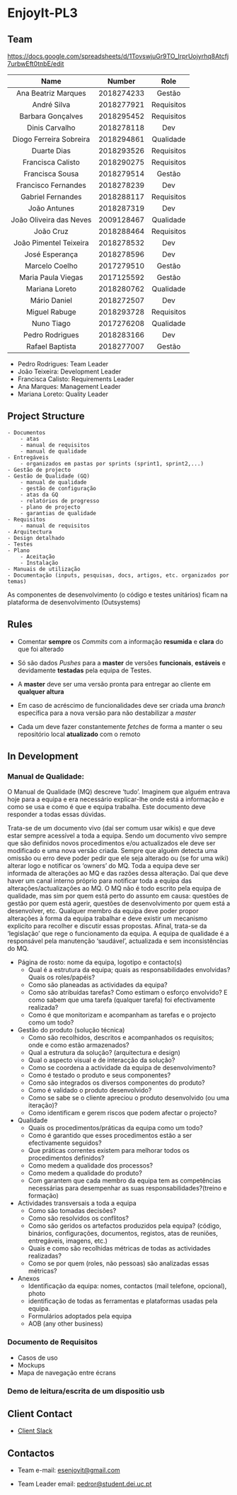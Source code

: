 ﻿#   EnjoyIt-PL3 

##  Team 

https://docs.google.com/spreadsheets/d/1TovswjuGr9TO_IrprUojyrhq8Atcfj7urbwEft0tnbE/edit

|           Name         	|   Number   |               Role               |
|:-----------------------:	|:----------:|:--------------------------------:|
Ana Beatriz Marques		|2018274233	|Gestão
André Silva			|2018277921	|Requisitos
Barbara Gonçalves		|2018295452	|Requisitos
Dinis Carvalho			|2018278118	|Dev
Diogo Ferreira Sobreira		|2018294861	|Qualidade
Duarte Dias			|2018293526	|Requisitos
Francisca Calisto		|2018290275	|Requisitos
Francisca Sousa			|2018279514	|Gestão
Francisco Fernandes		|2018278239	|Dev
Gabriel Fernandes		|2018288117	|Requisitos
João Antunes			|2018287319	|Dev
João Oliveira das Neves		|2009128467	|Qualidade
João Cruz			|2018288464	|Requisitos
João Pimentel Teixeira		|2018278532	|Dev
José Esperança			|2018278596	|Dev
Marcelo Coelho			|2017279510	|Gestão
Maria Paula Viegas		|2017125592	|Gestão
Mariana Loreto			|2018280762	|Qualidade
Mário Daniel			|2018272507	|Dev
Miguel Rabuge			|2018293728	|Requisitos
Nuno Tiago			|2017276208	|Qualidade
Pedro Rodrigues			|2018283166	|Dev
Rafael Baptista			|2018277007	|Gestão

- Pedro Rodrigues: Team Leader
- João Teixeira: Development Leader
- Francisca Calisto: Requirements Leader
- Ana Marques: Management Leader
- Mariana Loreto: Quality Leader



## Project Structure

	- Documentos
		- atas
		- manual de requisitos
		- manual de qualidade
 	- Entregáveis
 		- organizados em pastas por sprints (sprint1, sprint2,...)
	- Gestão de projecto
	- Gestão de Qualidade (GQ)
		- manual de qualidade
		- gestão de configuração
		- atas da GQ
		- relatórios de progresso
		- plano de projecto
		- garantias de qualidade
	- Requisitos
		- manual de requisitos
	- Arquitectura
	- Design detalhado
	- Testes
	- Plano
		- Aceitação
		- Instalação
	- Manuais de utilização
	- Documentação (inputs, pesquisas, docs, artigos, etc. organizados por temas)
As componentes de desenvolvimento (o código e testes unitários) ficam na plataforma de desenvolvimento (Outsystems)


## Rules 

- Comentar __sempre__ os *Commits* com a informação __resumida__ e __clara__ do que foi alterado

- Só são dados *Pushes* para a __master__ de versões __funcionais__, __estáveis__ e devidamente __testadas__ pela equipa de Testes. 

- A __master__ deve ser uma versão pronta para entregar ao cliente em __qualquer altura__

- Em caso de acréscimo de funcionalidades deve ser criada uma *branch* específica para a nova versão para não destabilizar a *master*

- Cada um deve fazer constantemente *fetches* de forma a manter o seu repositório local __atualizado__ com o remoto

## In Development 

### Manual de Qualidade:

O Manual de Qualidade (MQ) descreve ‘tudo’. Imaginem que alguém entrava hoje para a equipa e era necessário explicar-lhe onde está a informação e como se usa e como é que e equipa trabalha. Este documento deve responder a todas essas dúvidas.

Trata-se de um documento vivo (daí ser comum usar wikis) e que deve estar sempre acessível a toda a equipa. Sendo um documento vivo sempre que são definidos novos procedimentos e/ou actualizados ele deve ser modificado e uma nova versão criada. Sempre que alguém detecta uma omissão ou erro deve poder pedir que ele seja alterado ou (se for uma wiki) alterar logo e notificar os ‘owners’ do MQ. Toda a equipa deve ser informada de alterações ao MQ e das razões dessa alteração. Daí que deve haver um canal interno próprio para notificar toda a equipa das alterações/actualizações ao MQ. O MQ não é todo escrito pela equipa de qualidade, mas sim por quem está perto do assunto em causa: questões de gestão por quem está agerir, questões de desenvolvimento por quem está a desenvolver, etc. Qualquer membro da equipa deve poder propor alterações à forma da equipa trabalhar e deve existir um mecanismo explicito para recolher e discutir essas propostas. Afinal, trata-se da ‘legislação’ que rege o funcionamento da equipa. A equipa de qualidade é a responsável pela manutenção ‘saudável’, actualizada e sem inconsistências do MQ.

- Página de rosto: nome da equipa, logotipo e contacto(s)
	 - Qual é a estrutura da equipa; quais as responsabilidades envolvidas? Quais os roles/papéis?
	 - Como são planeadas as actividades da equipa?
	 - Como são atribuídas tarefas? Como estimam o esforço envolvido? E como sabem que uma tarefa (qualquer tarefa) foi efectivamente realizada?
	 - Como é que monitorizam e acompanham as tarefas e o projecto como um todo?
- Gestão do produto (solução técnica)
    - Como são recolhidos, descritos e acompanhados os requisitos; onde e como estão armazenados?
    - Qual a estrutura da solução? (arquitectura e design)
    - Qual o aspecto visual e de interacção da solução?
    - Como se coordena a actividade da equipa de desenvolvimento?
    - Como é testado o produto e seus componentes?
    - Como são integrados os diversos componentes do produto?
    - Como é validado o produto desenvolvido?
    - Como se sabe se o cliente apreciou o produto desenvolvido (ou uma iteração)?
    - Como identificam e gerem riscos que podem afectar o projecto?
- Qualidade
    - Quais os procedimentos/práticas da equipa como um todo?
    - Como é garantido que esses procedimentos estão a ser efectivamente seguidos?
    - Que práticas correntes existem para melhorar todos os procedimentos definidos?
    - Como medem a qualidade dos processos?
    - Como medem a qualidade do produto?
    - Com garantem que cada membro da equipa tem as competências necessárias para desempenhar as suas responsabilidades?(treino e formação)
- Actividades transversais a toda a equipa
    - Como são tomadas decisões?
    - Como são resolvidos os conflitos?
    - Como são geridos os artefactos produzidos pela equipa? (código, binários, configurações, documentos, registos, atas de reuniões, entregáveis, imagens, etc.)
    - Quais e como são recolhidas métricas de todas as actividades realizadas?
    - Como se por quem (roles, não pessoas) são analizadas essas métricas?
- Anexos
    - Identificação da equipa: nomes, contactos (mail telefone, opcional), photo
    - identificação de todas as ferramentas e plataformas usadas pela equipa.
    - Formulários adoptados pela equipa
    - AOB (any other business)
### Documento de Requisitos 
- Casos de uso
- Mockups
- Mapa de navegação entre écrans

### Demo de leitura/escrita de um dispositio usb


## Client Contact 

- [Client Slack](https://app.slack.com/client/T01B5GBRC3C/C01B2DQR8AZ)

##  Contactos

 - Team e-mail: [esenjoyit@gmail.com](mailto:esenjoyit@gmail.com)

- Team Leader email: [pedror@student.dei.uc.pt](mailto:pedror@student.dei.uc.pt)

